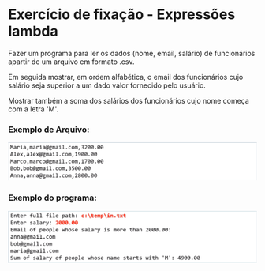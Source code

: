 # Exercício de fixação - Expressões lambda
Fazer um programa para ler os dados (nome, email, salário) de funcionários
apartir de um arquivo em formato .csv.
  
Em seguida mostrar, em ordem alfabética, o email dos funcionários cujo
salário seja superior a um dado valor fornecido pelo usuário.
  
Mostrar também a soma dos salários dos funcionários cujo nome começa 
com a letra 'M'.

### Exemplo de Arquivo:
![imagem de exemplo de arquivo](img/arquivo.png)
### Exemplo do programa:
![Imagem de exemplo](img/exemplo.png)